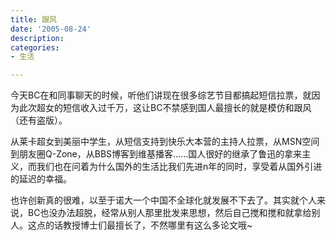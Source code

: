 ```yaml
---
title: 跟风
date: '2005-08-24'
description:
categories:
- 生活

---
```

今天BC在和同事聊天的时候，听他们讲现在很多综艺节目都搞起短信拉票，就因为此次超女的短信收入过千万，这让BC不禁感到国人最擅长的就是模仿和跟风（还有盗版）。

从莱卡超女到美丽中学生，从短信支持到快乐大本营的主持人拉票，从MSN空间到朋友圈Q-Zone，从BBS博客到维基播客……国人很好的继承了鲁迅的拿来主义，而我们也在问着为什么国外的生活比我们先进n年的同时，享受着从国外引进的延迟的幸福。

也许创新真的很难，以至于诺大一个中国不全球化就发展不下去了。其实就个人来说，BC也没办法超脱，经常从别人那里批发来思想，然后自己搅和搅和就拿给别人。这点的话教授博士们最擅长了，不然哪里有这么多论文哦~